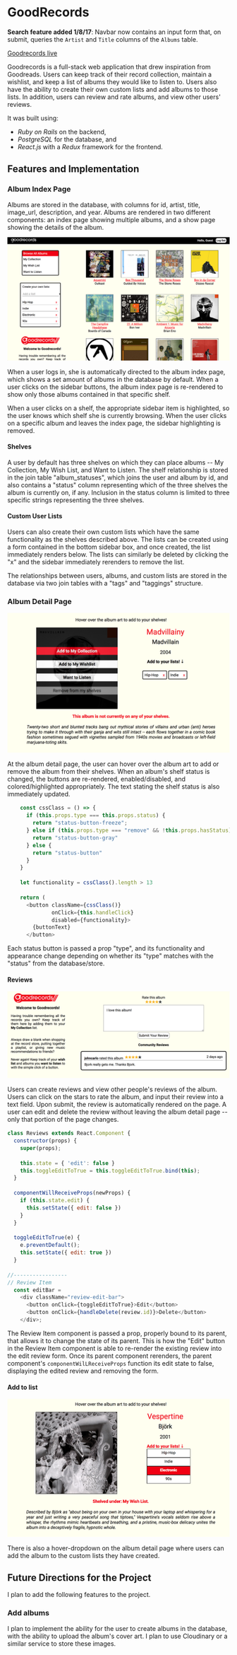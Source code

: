 # GoodRecords

**Search feature added 1/8/17**: Navbar now contains an input form that, on submit, queries the `Artist` and `Title` columns of the `Albums` table.

[Goodrecords live][heroku]

[heroku]: http://www.goodrecords.rocks

Goodrecords is a full-stack web application that drew inspiration from Goodreads. Users can keep track of their record collection, maintain a wishlist, and keep a list of albums they would like to listen to.  Users also have the ability to create their own custom lists and add albums to those lists. In addition, users can review and rate albums, and view other users' reviews.

It was built using:
- _Ruby on Rails_ on the backend,
- _PostgreSQL_ for the database, and
- _React.js_ with a _Redux_ framework for the frontend.  

## Features and Implementation

### Album Index Page

Albums are stored in the database, with columns for id, artist, title, image_url, description, and year.  Albums are rendered in two different components: an index page showing multiple albums, and a show page showing the details of the album.

![image of album index](docs/wireframes/album_index.png)

When a user logs in, she is automatically directed to the album index page, which shows a set amount of albums in the database by default.  When a user clicks on the sidebar buttons, the album index page is re-rendered to show only those albums contained in that specific shelf.

When a user clicks on a shelf, the appropriate sidebar item is highlighted, so the user knows which shelf she is currently browsing.  When the user clicks on a specific album and leaves the index page, the sidebar highlighting is removed.

#### Shelves
A user by default has three shelves on which they can place albums -- My Collection, My Wish List, and Want to Listen.  The shelf relationship is stored in the join table "album_statuses", which joins the user and album by id, and also contains a "status" column representing which of the three shelves the album is currently on, if any.  Inclusion in the status column is limited to three specific strings representing the three shelves.

#### Custom User Lists
Users can also create their own custom lists which have the same functionality as the shelves described above.  The lists can be created using a form contained in the bottom sidebar box, and once created, the list immediately renders below.  The lists can similarly be deleted by clicking the "x" and the sidebar immediately rerenders to remove the list.

The relationships between users, albums, and custom lists are stored in the database via two join tables with a "tags" and "taggings" structure.

### Album Detail Page

![image of album index](docs/wireframes/album_show.png)

At the album detail page, the user can hover over the album art to add or remove the album from their shelves.  When an album's shelf status is changed, the buttons are re-rendered, enabled/disabled, and colored/highlighted appropriately.  The text stating the shelf status is also immediately updated.

```javascript
    const cssClass = () => {
      if (this.props.type === this.props.status) {
        return "status-button-freeze";
      } else if (this.props.type === "remove" && !this.props.hasStatus) {
        return "status-button-gray"
      } else {
        return "status-button"
      }
    }

    let functionality = cssClass().length > 13

    return (
      <button className={cssClass()}
              onClick={this.handleClick}
              disabled={functionality}>
        {buttonText}
      </button>
```
Each status button is passed a prop "type", and its functionality and appearance change depending on whether its "type" matches with the "status" from the database/store.

#### Reviews

![image of album index](docs/wireframes/reviews.png)

Users can create reviews and view other people's reviews of the album.  Users can click on the stars to rate the album, and input their review into a text field.  Upon submit, the review is automatically rendered on the page.  A user can edit and delete the review without leaving the album detail page -- only that portion of the page changes.

```javascript
class Reviews extends React.Component {
  constructor(props) {
    super(props);

    this.state = { 'edit': false }
    this.toggleEditToTrue = this.toggleEditToTrue.bind(this);
  }

  componentWillReceiveProps(newProps) {
    if (this.state.edit) {
      this.setState({ edit: false })
    }
  }

  toggleEditToTrue(e) {
    e.preventDefault();
    this.setState({ edit: true })
  }

//-----------------
// Review Item
  const editBar =
    <div className="review-edit-bar">
      <button onClick={toggleEditToTrue}>Edit</button>
      <button onClick={handleDelete(review.id)}>Delete</button>
    </div>;
```

The Review Item component is passed a prop, properly bound to its parent, that allows it to change the state of its parent.  This is how the "Edit" button in the Review Item component is able to re-render the existing review into the edit review form.  Once its parent component rerenders, the parent component's `componentWilLReceiveProps` function its edit state to false, displaying the edited review and removing the form.

#### Add to list

![image of album index](docs/wireframes/addtolist.png)

There is also a hover-dropdown on the album detail page where users can add the album to the custom lists they have created.  

## Future Directions for the Project

I plan to add the following features to the project.

### Add albums

I plan to implement the ability for the user to create albums in the database, with the ability to upload the album's cover art. I plan to use Cloudinary or a similar service to store these images.  
